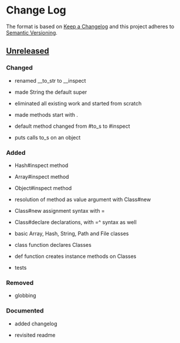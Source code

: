 Change Log
==========

The format is based on [Keep a Changelog] and this project adheres to
[Semantic Versioning].

[Unreleased]
------------

### Changed

-   renamed \_\_to\_str to \_\_inspect

-   made String the default super

-   eliminated all existing work and started from scratch

-   made methods start with .

-   default method changed from \#to\_s to \#inspect

-   puts calls to\_s on an object

### Added

-   Hash\#inspect method

-   Array\#inspect method

-   Object\#inspect method

-   resolution of method as value argument with Class\#new

-   Class\#new assignment syntax with =

-   Class\#declare declarations, with =^ syntax as well

-   basic Array, Hash, String, Path and File classes

-   class function declares Classes

-   def function creates instance methods on Classes

-   tests

### Removed

-   globbing

### Documented

-   added changelog

-   revisited readme

  [Keep a Changelog]: http://keepachangelog.com/
  [Semantic Versioning]: http://semver.org/
  [Unreleased]: https://github.com/binaryphile/rubsh/compare/v0.6.3...v10.10
